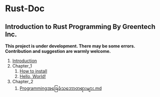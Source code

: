 # Rust-Doc

## Introduction to Rust Programming By Greentech Inc.

__This project is under development. There may be some errors. Contribution and suggestion are warmly welcome.__

1. [Introduction](./Introduction/introduction.md)
2. Chapter_1
    1. [How to install](./CH01/part_01_installation.md)
    2. [Hello, World!](./CH01/part_02_hello.md)
3. Chapter_2
    1. [Programmingအခြေခံသဘောတရားများ.md](./CH02/Programmingအခြေခံသဘောတရားများ.md)
